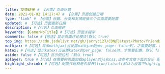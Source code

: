 ```yaml
---
title: 友情鏈接 # 【必需】页面标题
date: 2021-01-02 14:27:47 # 【必需】页面创建日期
type: "link" # 【必需】标籤、分类和友情链接三个页面需要配置
updated: # 【可选】页面更新日期
description: #【可选】页面描述
keywords: [GamerNoTitle] #【可选】页面关键字
comments: false #【可选】显示页面评论模块(默认 true)
top_img: https://cdn.jsdelivr.net/gh/jerryc127/CDN@latest/Photo/friends.jpg #【可选】页面顶部图片
mathjax: #【可选】显示mathjax(当设置mathjax的per_page: false时，才需要配置，默认 false)
katex: #【可选】显示katex(当设置katex的per_page: false时，才需要配置，默认 false)
aside: false #【可选】显示侧边栏 (默认 true)
aplayer: true #【可选】在需要的页面加载aplayer的js和css,请参考文章下面的音乐 配置
highlight_shrink: #【可选】配置代码框是否展开(true/false)(默认为设置中highlight_shrink的配置)
---
```

